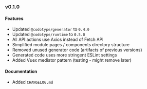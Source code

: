 ### v0.1.0

#### Features
* Updated `@codotype/generator` to `0.4.0`
* Updated `@codotype/runtime` to `0.5.0`
* All API actions use Axios instead of Fetch API
* Simplified module pages / components directory structure
* Removed unused generator code (artifacts of previous versions)
* Generated code uses more stringent ESLint settings
* Added Vuex mediator pattern (testing - might remove later)

#### Documentation
* Added `CHANGELOG.md`
